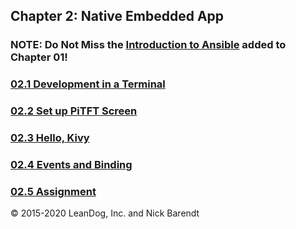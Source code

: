 ## Chapter 2: Native Embedded App

### **NOTE:** Do Not Miss the [Introduction to Ansible](01.9_Ansible_Introduction/README.md) added to Chapter 01!

### [02.1 Development in a Terminal](02.1_Development_in_a_Terminal/README.md)

### [02.2 Set up PiTFT Screen](02.2_Set_up_PiTFT_Screen/README.md)

### [02.3 Hello, Kivy](02.3_Hello_Kivy/README.md)

### [02.4 Events and Binding](02.4_Events_and_Binding/README.md)

### [02.5 Assignment](02.5_Assignment/README.md)

&copy; 2015-2020 LeanDog, Inc. and Nick Barendt
